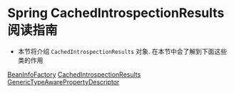 # Spring CachedIntrospectionResults 阅读指南
- 本节将介绍 `CachedIntrospectionResults` 对象. 在本节中会了解到下面这些类的作用

[BeanInfoFactory](/docs/beans/BeanInfoFactory/Spring-BeanInfoFactory.md)
[CachedIntrospectionResults](/docs/beans/CachedIntrospectionResults/Spring-CachedIntrospectionResults.md)
[GenericTypeAwarePropertyDescriptor](/docs/beans/GenericTypeAwarePropertyDescriptor/Spring-GenericTypeAwarePropertyDescriptor.md)